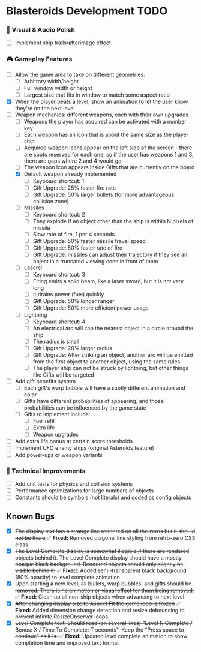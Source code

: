 # Blasteroids Development TODO

### 🎨 Visual & Audio Polish

- [ ] Implement ship trails/afterimage effect

### 🎮 Gameplay Features

- [ ] Allow the game area to take on different geometries:
    - [ ] Arbitrary width/height
    - [ ] Full window width or height
    - [ ] Largest size that fits in window to match some aspect ratio
- [x] When the player beats a level, show an animation to let the user know they're on the next level
- [ ] Weapon mechanics: different weapons, each with their own upgrades
    - [ ] Weapons the player has acquired can be activated with a number key
    - [ ] Each weapon has an icon that is about the same size as the player ship
    - [ ] Acquired weapon icons appear on the left side of the screen - there are spots reserved for each one, so if the user has weapons 1 and 3, there are gaps where 2 and 4 would go
    - [ ] The weapon icon appears inside Gifts that are currently on the board
    - [x] Default weapon already implemented
        - [ ] Keyboard shortcut: 1
        - [ ] Gift Upgrade: 25% faster fire rate
        - [ ] Gift Upgrade: 50% larger bullets (for more advantageous collision zone)
    - [ ] Missiles
        - [ ] Keyboard shortcut: 2
        - [ ] They explode if an object other than the ship is within N pixels of missile
        - [ ] Slow rate of fire, 1 per 4 seconds
        - [ ] Gift Upgrade: 50% faster missile travel speed
        - [ ] Gift Upgrade: 50% faster rate of fire
        - [ ] Gift Upgrade: missiles can adjust their trajectory if they see an object in a truncated viewing cone in front of them
    - [ ] Lasers!
        - [ ] Keyboard shortcut: 3
        - [ ] Firing emits a solid beam, like a laser sword, but it is not very long
        - [ ] It drains power (fuel) quickly
        - [ ] Gift Upgrade: 50% longer ranger
        - [ ] Gift Upgrade: 50% more efficient power usage
    - [ ] Lightning
        - [ ] Keyboard shortcut: 4
        - [ ] An electrical arc will zap the nearest object in a circle around the ship
        - [ ] The radius is small
        - [ ] Gift Upgrade: 20% larger radius
        - [ ] Gift Upgrade: After striking an object, another arc will be emitted from the first object to another object, using the same rules
        - [ ] The player ship can not be struck by lightning, but other things like Gifts will be targeted
- [ ] Add gift benefits system
    - [ ] Each gift's warp bubble will have a subtly different animation and color
    - [ ] Gifts have different probabilities of appearing, and those probabilities can be influenced by the game state
    - [ ] Gifts to implement include:
        - [ ] Fuel refill
        - [ ] Extra life
        - [ ] Weapon upgrades
- [ ] Add extra life bonus at certain score thresholds
- [ ] Implement UFO enemy ships (original Asteroids feature)
- [ ] Add power-ups or weapon variants

### 🔧 Technical Improvements

- [ ] Add unit tests for physics and collision systems
- [ ] Performance optimizations for large numbers of objects
- [ ] Constants should be symbols (not literals) and coded as config objects

## Known Bugs

- [x] ~~The display text has a strange line rendered on all the zeros but it should not be there~~ ✅ **Fixed:** Removed diagonal line styling from retro-zero CSS class
- [x] ~~The Level Complete display is somewhat illegible if there are rendered objects behind it. The Level Complete display should have a mostly opaque black background. Rendered objects should only slightly be visible behind it.~~ ✅ **Fixed:** Added semi-transparent black background (80% opacity) to level complete animation
- [x] ~~Upon starting a new level, all bullets, warp bubbles, and gifts should be removed. There is no animation or visual effect for them being removed.~~ ✅ **Fixed:** Clean up all non-ship objects when advancing to next level
- [x] ~~After changing display size to Aspect Fit the game loop is frozen~~ ✅ **Fixed:** Added dimension change detection and resize debouncing to prevent infinite ResizeObserver loops
- [x] ~~Level Complete text: Should read (on several lines) "Level N Complete / Bonus: X / Time To Complete: T seconds". Keep the "Press space to continue" as it is.~~ ✅ **Fixed:** Updated level complete animation to show completion time and improved text format
